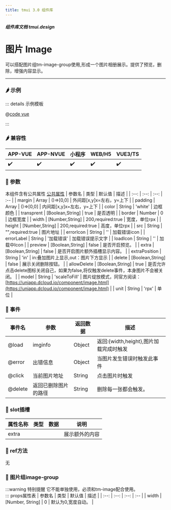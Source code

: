 ```yaml
---
title: tmui 3.0 组件库
---
```


<dirtoc></dirtoc>

##### 组件库文档 tmui.design

# 图片 Image
可以搭配图片组tm-image-group使用,形成一个图片相册展示。提供了预览，删除，增强内容显示。

---

### :hot_pepper: 示例

<webview url="https://tmui.design/h5/#/pages/showdata/image"></webview>

::: details 示例模板

@[code vue](pages/showdata/image.nvue)

:::

### :hot_pepper: 兼容性

| APP-VUE | APP-NVUE | 小程序 | WEB/H5 | VUE3/TS |
| --- | --- | --- | --- | --- |
| :heavy_check_mark: | :heavy_check_mark: | :heavy_check_mark: | :heavy_check_mark: | :heavy_check_mark: |

### :seedling: 参数
本组件含有公共属性 [公共属性](/doc/spec/组件公共样式.md)
| 参数名 | 类型 | 默认值 | 描述 |
| :--: | :--: | :--: | :-- |
| margin | Array | ()=>[0,0] | 外间距[x,y]x=左右，y=上下 |
| padding | Array | ()=>[0,0] | 内间距[x,y]x=左右，y=上下 |
| color | String | 'white' | 边框颜色 |
| transprent | [Boolean,String] | true | 是否透明 |
| border | Number | 0 | 边框宽度 |
| width | [Number,String] | 200,required:true | 宽度，单位rpx |
| height | [Number,String] | 200,required:true | 高度，单位rpx |
| src | String | "",required:true | 图片地址 |
| errorIcon | String | '' | 加载错误icon |
| errorLabel | String | '加载错误' | 加载错误提示文字 |
| loadIcon | String | '' | 加载中Icon |
| preview | [Boolean,String] | false | 是否开启预览。 |
| extra | [Boolean,String] | false | 是否开启图片额外插槽显示内容。 |
| extraPosition | String | 'in' | in:叠加图片上显示,out：图片下方显示 |
| delete | [Boolean,String] | false | 展示关闭删除按钮。 |
| allowDelete | [Boolean,String] | true | 是否允许点击delete图标关闭自己，如果为false,将仅触发delete事件，本身图片不会被关闭。 |
| model | String | 'scaleToFill' | 图片绽放模式，同官方阅读：[https://uniapp.dcloud.io/component/image.html](https://uniapp.dcloud.io/component/image.html) |
| unit | String | 'rpx' | 单位 |

### :rose: 事件
| 事件名 | 参数 | 返回数据 | 描述 |
| --- | --- | --- | --- |
| @load | imginfo | Object | 返回:{width,height},图片加载完成时触发 |
| @error | 出错信息 | Object | 当图片发生错误时触发此事件 |
| @click | 当前图片地址 | String | 点击图片时触发 |
| @delete | 返回已删除图片的路径 | String | 删除每一张都会触发。 |

### :corn: slot插槽
| 属性名称 | 类型 | 数据 | 说明 |
| --- | --- | --- | --- |
| extra |  |  | 展示额外的内容 |

### :green_salad: ref方法
无

### :green_salad: 图片组image-group
:::warning 特别提醒
  它不能单独使用，必须和tm-image配合使用。        
:::
props属性表
| 参数名 | 类型 | 默认值 | 描述 |
| :--: | :--: | :--: | :-- |
| width | [Number, String] | 0 | 默认为0,宽度自动。 |